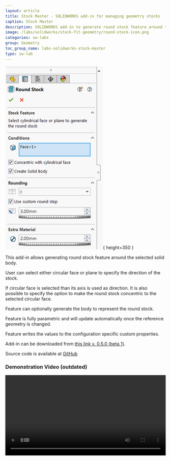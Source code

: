 ```yaml
---
layout: article
title: Stock Master - SOLIDWORKS add-in for managing geometry stocks
caption: Stock Master
description: SOLIDWORKS add-in to generate round stock feature around the input solid body
image: /labs/solidworks/stock-fit-geometry/round-stock-icon.png
categories: sw-labs
group: Geometry
toc_group_name: labs-solidworks-stock-master
type: sw-lab
---
```

![Property page for Round Stock feature](round-stock-feature-property-page.png){ height=350 }

This add-in allows generating round stock feature around the selected solid body.

User can select either circular face or plane to specify the direction of the stock.

If circular face is selected than its axis is used as direction. It is also possible to specify the option to make the round stock concentric to the selected circular face.

Feature can optionally generate the body to represent the round stock.

Feature is fully parametric and will update automatically once the reference geometry is changed.

Feature writes the values to the configuration specific custom properties.

Add-in can be downloaded from [this link v. 0.5.0 (beta 1)](https://github.com/codestackdev/stock-fit-geometry/releases/tag/beta1).

Source code is available at [GitHub](https://github.com/codestackdev/stock-fit-geometry)

### Demonstration Video (outdated)

<center>
<video style="width: 100%;height: auto" controls>
  <source src="/labs/solidworks/stock-fit-geometry/stock-fit-geometry-preview-demo.mp4" type="video/mp4">
  Your browser does not support HTML5 video.
</video>
</center>
